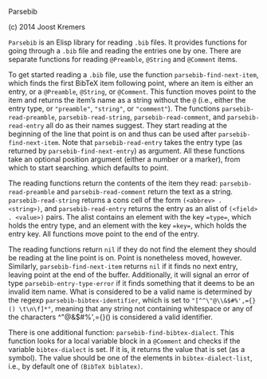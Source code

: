 Parsebib

(c) 2014 Joost Kremers

`Parsebib` is an Elisp library for reading `.bib` files. It provides functions for going through a `.bib` file and reading the entries one by one. There are separate functions for reading `@Preamble`, `@String` and `@Comment` items.

To get started reading a `.bib` file, use the function `parsebib-find-next-item`, which finds the first BibTeX item following point, where an item is either an entry, or a `@Preamble`, `@String`, or `@Comment`. This function moves point to the item and returns the item’s name as a string without the `@` (i.e., either the entry type, or `"preamble"`, `"string"`, or `"comment"`). The functions `parsebib-read-preamble`, `parsebib-read-string`, `parsebib-read-comment`, and `parsebib-read-entry` all do as their names suggest. They start reading at the beginning of the line that point is on and thus can be used after `parsebib-find-next-item`. Note that `parsebib-read-entry` takes the entry type (as returned by `parsebib-find-next-entry`) as argument. All these functions take an optional position argument (either a number or a marker), from which to start searching. which defaults to point.

The reading functions return the contents of the item they read: `parsebib-read-preamble` and `parsebib-read-comment` return the text as a string. `parsebib-read-string` returns a cons cell of the form `(<abbrev> . <string>)`, and `parsebib-read-entry` returns the entry as an alist of `(<field> . <value>)` pairs. The alist contains an element with the key `=type=`, which holds the entry type, and an element with the key `=key=`, which holds the entry key. All functions move point to the end of the entry.

The reading functions return `nil` if they do not find the element they should be reading at the line point is on. Point is nonetheless moved, however. Similarly, `parsebib-find-next-item` returns `nil` if it finds no next entry, leaving point at the end of the buffer. Additionally, it will signal an error of type `parsebib-entry-type-error` if it finds something that it deems to be an invalid item name. What is considered to be a valid name is determined by the regexp `parsebib-bibtex-identifier`, which is set to `"[^^\"@\\&$#%',={}() \t\n\f]*"`, meaning that any string not containing whitespace or any of the characters ^"@\&$#%',={}() is considered a valid identifier.

There is one additional function: `parsebib-find-bibtex-dialect`. This function looks for a local variable block in a `@Comment` and checks if the variable `bibtex-dialect` is set. If it is, it returns the value that is set (as a symbol). The value should be one of the elements in `bibtex-dialect-list`, i.e., by default one of `(BibTeX biblatex)`.

